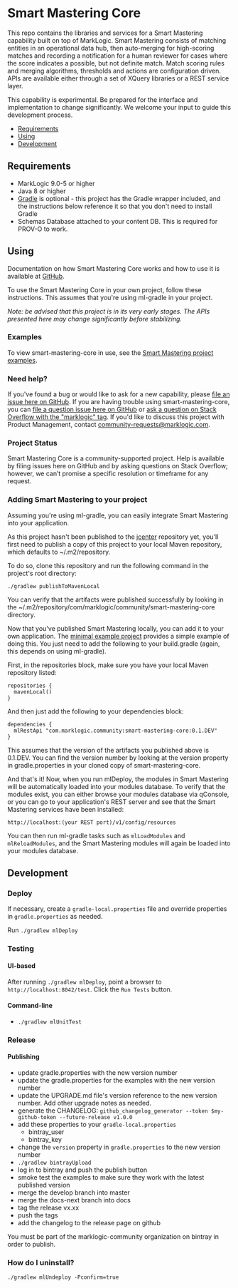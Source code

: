 
# Smart Mastering Core

This repo contains the libraries and services for a Smart Mastering capability
built on top of MarkLogic. Smart Mastering consists of matching entities in an
operational data hub, then auto-merging for high-scoring matches and recording 
a notification for a human reviewer for cases where the score indicates a 
possible, but not definite match. Match scoring rules and merging algorithms, 
thresholds and actions are configuration driven. APIs are available either 
through a set of XQuery libraries or a REST service layer. 

This capability is experimental. Be prepared for the interface and 
implementation to change significantly. We welcome your input to guide this 
development process. 

- [Requirements](#requirements)
- [Using](#using)
- [Development](#development)

## Requirements

- MarkLogic 9.0-5 or higher
- Java 8 or higher
- [Gradle](https://gradle.org/) is optional - this project has the Gradle wrapper included, and the instructions below
reference it so that you don't need to install Gradle
- Schemas Database attached to your content DB. This is required for PROV-O to work.

## Using

Documentation on how Smart Mastering Core works and how to use it is available 
at [GitHub][docs].

To use the Smart Mastering Core in your own project, follow these instructions.
This assumes that you're using ml-gradle in your project.

_Note: be advised that this project is in its very early stages. The APIs
presented here may change significantly before stabilizing._

### Examples

To view smart-mastering-core in use, see the [Smart Mastering project examples](examples).

### Need help?

If you've found a bug or would like to ask for a new capability, please [file an
issue here on GitHub][issue tracker]. If you are having trouble using 
smart-mastering-core, you can [file a question issue here on GitHub][issue tracker] 
or [ask a question on Stack Overflow with the "marklogic" tag][stackoverflow]. 
If you'd like to discuss this project with Product Management, contact 
[community-requests@marklogic.com][requests]. 

### Project Status

Smart Mastering Core is a community-supported project. Help is available by 
filing issues here on GitHub and by asking questions on Stack Overflow; 
however, we can’t promise a specific resolution or timeframe for any request. 

### Adding Smart Mastering to your project

Assuming you're using ml-gradle, you can easily integrate Smart Mastering into your application.

As this project hasn't been published to the [jcenter](https://bintray.com/bintray/jcenter) repository yet, you'll first
need to publish a copy of this project to your local Maven repository, which defaults to ~/.m2/repository. 

To do so, clone this repository and run the following command in the project's root directory:

    ./gradlew publishToMavenLocal
    
You can verify that the artifacts were published successfully by looking in the 
~/.m2/repository/com/marklogic/community/smart-mastering-core directory.

Now that you've published Smart Mastering locally, you can add it to your own application. The 
[minimal example project](examples/minimal-project) provides a simple example of doing this. You just need to add 
the following to your build.gradle (again, this depends on using ml-gradle).

First, in the repositories block, make sure you have your local Maven repository listed:

    repositories {
      mavenLocal()
    }

And then just add the following to your dependencies block:

    dependencies {
      mlRestApi "com.marklogic.community:smart-mastering-core:0.1.DEV"
    }

This assumes that the version of the artifacts you published above is 0.1.DEV. You can find the version number by 
looking at the version property in gradle.properties in your cloned copy of smart-mastering-core. 

And that's it! Now, when you run mlDeploy, the modules in Smart Mastering will be automatically loaded into your
modules database. To verify that the modules exist, you can either browse your modules database via qConsole, or you 
can go to your application's REST server and see that the Smart Mastering services have been installed:

    http://localhost:(your REST port)/v1/config/resources 

You can then run ml-gradle tasks such as `mlLoadModules` and `mlReloadModules`, 
and the Smart Mastering modules will again be loaded into your modules database. 

## Development

### Deploy

If necessary, create a `gradle-local.properties` file and override properties in
`gradle.properties` as needed.

Run `./gradlew mlDeploy`

### Testing

#### UI-based
After running `./gradlew mlDeploy`, point a browser to `http://localhost:8042/test`.
Click the `Run Tests` button.

#### Command-line
- `./gradlew mlUnitTest`

### Release

#### Publishing

- update gradle.properties with the new version number
- update the gradle.properties for the examples with the new version number
- update the UPGRADE.md file's version reference to the new version number. Add other upgrade notes as needed. 
- generate the CHANGELOG: `github_changelog_generator --token $my-github-token --future-release v1.0.0`
- add these properties to your `gradle-local.properties`
  - bintray_user
  - bintray_key
- change the `version` property in `gradle.properties` to the new version number
- `./gradlew bintrayUpload`
- log in to bintray and push the publish button
- smoke test the examples to make sure they work with the latest published version
- merge the develop branch into master
- merge the docs-next branch into docs
- tag the release vx.xx
- push the tags
- add the changelog to the release page on github

You must be part of the marklogic-community organization on bintray in order to publish.

[issue tracker]: https://github.com/marklogic-community/smart-mastering-core/issues
[sm-demo]: https://github.com/marklogic-community/smart-mastering-demo/tree/develop/examples/smart-mastering
[stackoverflow]: http://stackoverflow.com/questions/ask?tags=marklogic
[requests]: mailto:community-requests@marklogic.com

### How do I uninstall?

`./gradlew mlUndeploy -Pconfirm=true`

[docs]: https://marklogic-community.github.io/smart-mastering-core/
